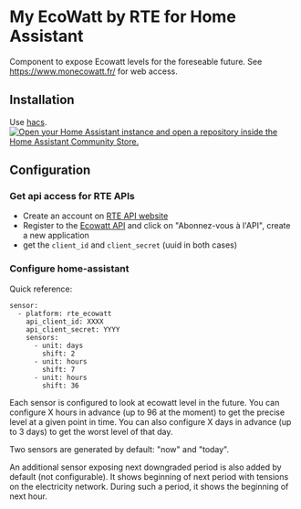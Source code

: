 # My EcoWatt by RTE for Home Assistant

Component to expose Ecowatt levels for the foreseable future. See https://www.monecowatt.fr/ for web access.

## Installation

Use [hacs](https://hacs.xyz/).
[![Open your Home Assistant instance and open a repository inside the Home Assistant Community Store.](https://my.home-assistant.io/badges/hacs_repository.svg)](https://my.home-assistant.io/redirect/hacs_repository/?owner=kamaradclimber&repository=rte-ecowatt)

## Configuration

### Get api access for RTE APIs

- Create an account on [RTE API website](https://data.rte-france.com/web/guest)
- Register to the [Ecowatt API](https://data.rte-france.com/catalog/-/api/consumption/Ecowatt/v4.0) and click on "Abonnez-vous à l'API", create a new application
- get the `client_id` and `client_secret` (uuid in both cases)

### Configure home-assistant

Quick reference:
```
sensor:
  - platform: rte_ecowatt
    api_client_id: XXXX
    api_client_secret: YYYY
    sensors:
      - unit: days
        shift: 2
      - unit: hours
        shift: 7
      - unit: hours
        shift: 36
```

Each sensor is configured to look at ecowatt level in the future. You can configure X hours in advance (up to 96 at the moment) to get the precise level at a given point in time.
You can also configure X days in advance (up to 3 days) to get the worst level of that day.

Two sensors are generated by default: "now" and "today".

An additional sensor exposing next downgraded period is also added by default (not configurable). It shows beginning of next period with tensions on the electricity network. During such a period, it shows the beginning of next hour.
